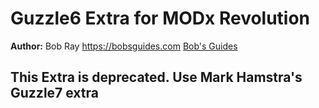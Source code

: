 Guzzle6 Extra for MODx Revolution
=======================================


**Author:** Bob Ray <https://bobsguides.com> [Bob's Guides](https://bobsguides.com)

This Extra is deprecated. Use Mark Hamstra's Guzzle7 extra
----------------------------------------------------------

 

